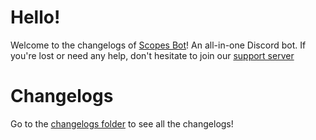 # Hello!
Welcome to the changelogs of [Scopes Bot](https://scopes.cf)! An all-in-one Discord bot. If you're lost or need any help, don't hesitate to join our [support server](https://discord.gg/vQvQPqEgdq)

# Changelogs
Go to the [changelogs folder](https://github.com/Scopes-Development/scopes-changelogs/tree/main/changelogs) to see all the changelogs!
